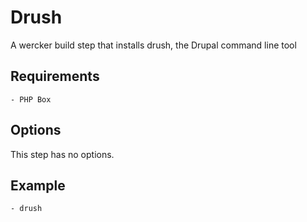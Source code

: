 # Drush

A wercker build step that installs drush, the Drupal command line tool

## Requirements

    - PHP Box

## Options

This step has no options.

## Example

    - drush
